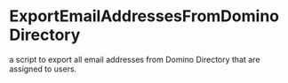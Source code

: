 # ExportEmailAddressesFromDominoDirectory
a script to export all email addresses from Domino Directory that are assigned to users.
